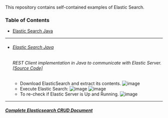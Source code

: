 This repository contains self-contained examples of Elastic Search.
### Table of Contents
  - <a href='#elastic-search-java'>Elastic Search Java</a> 

<hr>


- ###### [Elastic Search Java](https://github.com/rahulvaish/ElasticSearch/tree/ElasticSearchJava) 
   ###### REST Client implementation in Java to communicate with Elastic Server. [[Source Code]](https://github.com/rahulvaish/ElasticSearch/tree/ElasticSearchJava) 
  -  Download ElasticSearch and extract its contents.
![image](https://user-images.githubusercontent.com/689226/49922686-74744200-fed7-11e8-9ee0-408d4dc22e0f.png)
  - Execute Elastic Search:
![image](https://user-images.githubusercontent.com/689226/49922750-9e2d6900-fed7-11e8-9e8d-57fe2babaf4a.png)
![image](https://user-images.githubusercontent.com/689226/49922805-c7e69000-fed7-11e8-8325-91984876fc72.png)
  - To re-check if Elastic Server is Up and Running.
![image](https://user-images.githubusercontent.com/689226/49922807-c9b05380-fed7-11e8-943e-7ab4cf339a36.png)

<hr>

##### [Complete Elasticsearch CRUD Document](https://github.com/rahulvaish/ReferenceDocuments/tree/master/UnderstandingElasticsearch)


